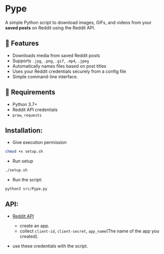 # Pype

A simple Python script to download images, GIFs, and videos from your **saved posts** on Reddit using the Reddit API.

## 🚀 Features

- Downloads media from saved Reddit posts
- Supports `.jpg`, `.png`, `.gif`, `.mp4`, `.jpeg`
- Automatically names files based on post titles
- Uses your Reddit credentials securely from a config file
- Simple command-line interface.

## 🔧 Requirements

- Python 3.7+
- Reddit API credentials
- `praw`, `requests`

## Installation:

- Give execution permission

```bash
chmod +x setup.sh
```

- Run setup

```bash
./setup.sh
```

- Run the script:

```python3
python3 src/Pype.py
```

## API:

- [Reddit API](https://www.reddit.com/prefs/apps)

  - create an app.
  - collect `client-id`, `client-secret`, `app_name`(The name of the app you created).

- use these credentials with the script.
